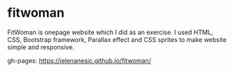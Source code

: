 # fitwoman
FitWoman is onepage website which I did as an exercise. 
I used HTML, CSS, Bootstrap framework, Parallax effect and CSS sprites to make website simple and responsive.

gh-pages: https://jelenanesic.github.io/fitwoman/
